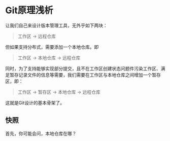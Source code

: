 # Git原理浅析

让我们自己来设计版本管理工具，无外乎如下两块：

> 工作区 -> 远程仓库

但如果支持分布式，需要添加一个本地仓库。即

> 工作区 -> 本地仓库 -> 远程仓库

同时，为了支持能够实现部分提交，且不在工作区创建状态问题件污染工作区、满足暂存记录文件的信息等需要，我们需要在工作区与本地仓库之间增加一个暂存区，即：

> 工作区 -> 暂存区 -> 本地仓库 -> 远程仓库

这就是Git设计的基本骨架了。

## 快照

首先，你可能会问，本地仓库在哪？

